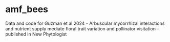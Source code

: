 # amf_bees
Data and code for Guzman et al 2024 - Arbuscular mycorrhizal interactions and nutrient supply mediate floral trait variation and pollinator visitation - published in New Phytologist
